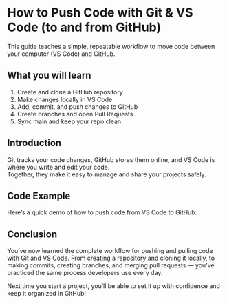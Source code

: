 # How to Push Code with Git & VS Code (to and from GitHub)

This guide teaches a simple, repeatable workflow to move code between your computer (VS Code) and GitHub.

## What you will learn
1. Create and clone a GitHub repository
2. Make changes locally in VS Code
3. Add, commit, and push changes to GitHub
4. Create branches and open Pull Requests
5. Sync main and keep your repo clean

## Introduction

Git tracks your code changes, GitHub stores them online, and VS Code is where you write and edit your code.  
Together, they make it easy to manage and share your projects safely.

## Code Example

Here’s a quick demo of how to push code from VS Code to GitHub:


## Conclusion

You’ve now learned the complete workflow for pushing and pulling code with Git and VS Code.
From creating a repository and cloning it locally, to making commits, creating branches,
and merging pull requests — you’ve practiced the same process developers use every day.

Next time you start a project, you’ll be able to set it up with confidence and keep it organized in GitHub!

